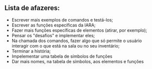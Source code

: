 ## Lista de afazeres:  

* Escrever mais exemplos de comandos e testá-los;  
* Escrever as funções específicas da IARA;  
* Fazer mais funções específicas de elementos (atirar, por exemplo);  
* Pensar os "desafios" e implementar eles;  
* Na chamada dos comandos, fazer algo que só permite o usuário interagir com o que está na sala ou no seu inventário; 
* Terminar a história;  
* Impelementar uma tabela de símbolos de funções
* Dar mais nomes, na tabela de símbolos, aos elementos e funções
 
